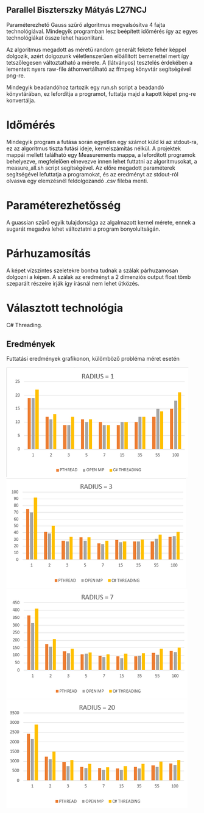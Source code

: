 ## Parallel Biszterszky Mátyás L27NCJ

Paraméterezhető Gauss szűrő algoritmus megvalsósítva 4 fajta technológiával. Mindegyik programban lesz beépített időmérés így az egyes technológiákat össze lehet hasonlítani.


Az algoritmus megadott as méretű random generált fekete fehér képpel dolgozik, azért dolgozunk véletlenszerűen előállított bemenettel mert így tetszőlegesen változtatható a mérete. A (látványos) tesztelés érdekében a lementett nyers raw-file áthonvertálható az ffmpeg könyvtár segítségével png-re.

Mindegyik beadandóhoz tartozik egy run.sh script a beadandó könyvtárában, ez lefordítja a programot, futtatja majd a kapott képet png-re konvertálja.


# Időmérés

Mindegyik program a futása során egyetlen egy számot küld ki az stdout-ra, ez az algoritmus tiszta futási ideje, kernelszámítás nélkül. A projektek mappái mellett található egy Measurements mappa, a lefordított programok behelyezve, megfelelően elnevezve innen lehet futtatni az algoritmusokat, a measure_all.sh script segítségével. Az előre megadott paraméterek segítségével lefuttatja a programokat, és az eredményt az stdout-ról olvasva egy elemzésnél feldolgozandó .csv fileba menti.

# Paraméterezhetősség

A guassian szűrő egyik tulajdonsága az algalmazott kernel mérete, ennek a sugarát megadva lehet változtatni a program bonyolultságán.

# Párhuzamosítás

A képet vízszintes szeletekre bontva tudnak a szálak párhuzamosan dolgozni a képen. A szálak az eredményt a 2 dimenziós output float tömb szeparált részeire írják így írásnál nem lehet ütközés.

# Választott technológia
C# Threading.

## Eredmények

Futtatási eredmények grafikonon, külömböző probléma méret esetén

![radius1](https://github.com/mrByco/parralel-L27NCJ/blob/master/beadandok/ResultImages/r1.png?raw=true)
![radius3](https://github.com/mrByco/parralel-L27NCJ/blob/master/beadandok/ResultImages/r3.png?raw=true)
![radius7](https://github.com/mrByco/parralel-L27NCJ/blob/master/beadandok/ResultImages/r7.png?raw=true)
![radius20](https://github.com/mrByco/parralel-L27NCJ/blob/master/beadandok/ResultImages/r20.png?raw=true)
